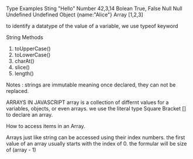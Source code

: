 Type          Examples
Sting         "Hello"
Number        42,3,14
Bolean        True, False
Null          Null
Undefined     Undefined
Object        {name:"Alice"}
Array         [1,2,3]

to identify a datatype of the value of a variable, we use typeof keyword


String Methods
1. toUpperCase()
2. toLowerCase()
3. charAt()
4. slice()
5. length()

Notes : strings are immutable meaning once declared, they can not be replaced.


ARRAYS IN JAVASCRIPT
array is a collection of differnt values for a variables, objects, or even arrays. we use the literal type Square Bracket [] to declare an array.

How to access items in an Array.

Arrays just like string can be accessed using their index numbers. the first value of an array usually starts with the index of 0. the formular will be size of (array - 1)